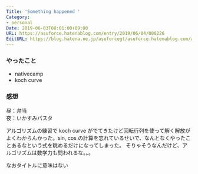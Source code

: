 ```yaml
---
Title: 'Something happened '
Category:
- personal
Date: 2019-06-03T00:01:00+09:00
URL: https://asuforce.hatenablog.com/entry/2019/06/04/000226
EditURL: https://blog.hatena.ne.jp/asuforcegt/asuforce.hatenablog.com/atom/entry/17680117127180584325
---
```


### やったこと
- nativecamp
- koch curve


### 感想
昼：弁当  
夜：いかすみパスタ

アルゴリズムの練習で koch curve がでてきたけど回転行列を使って解く解放がよくわからんかった。sin, cos の計算を忘れているせいで、なんとなくやったことあるなという式を眺めるだけになってしまった。
そりゃそうなんだけど、アルゴリズムは数学力も問われるな。。。

なおタイトルに意味はない
